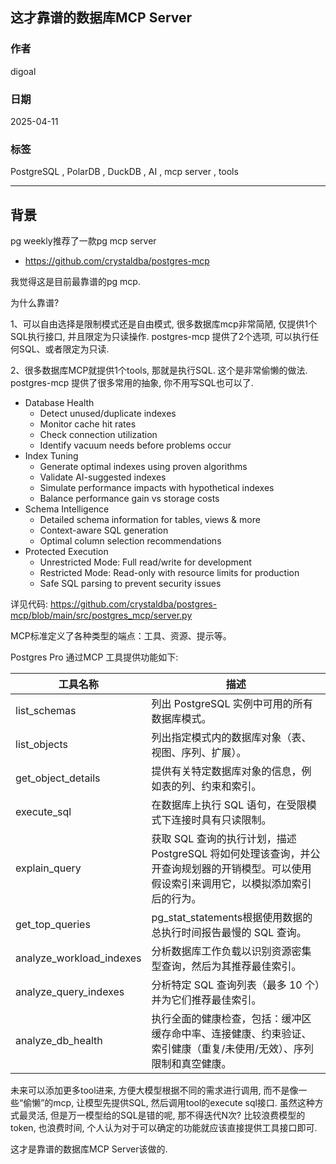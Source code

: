 ## 这才靠谱的数据库MCP Server
                                                                                    
### 作者                                                        
digoal                                                        
                                                               
### 日期                                                             
2025-04-11                                                       
                                                            
### 标签                                                          
PostgreSQL , PolarDB , DuckDB , AI , mcp server , tools      
                                                                                   
----                                                            
                                                                          
## 背景   
pg weekly推荐了一款pg mcp server  
- https://github.com/crystaldba/postgres-mcp  
  
我觉得这是目前最靠谱的pg mcp.  
  
为什么靠谱?  
  
1、可以自由选择是限制模式还是自由模式, 很多数据库mcp非常简陋, 仅提供1个SQL执行接口, 并且限定为只读操作. postgres-mcp 提供了2个选项, 可以执行任何SQL、或者限定为只读.  
  
2、很多数据库MCP就提供1个tools, 那就是执行SQL. 这个是非常偷懒的做法. postgres-mcp 提供了很多常用的抽象, 你不用写SQL也可以了.   
  
- Database Health  
    - Detect unused/duplicate indexes  
    - Monitor cache hit rates  
    - Check connection utilization  
    - Identify vacuum needs before problems occur  
- Index Tuning  
    - Generate optimal indexes using proven algorithms  
    - Validate AI-suggested indexes  
    - Simulate performance impacts with hypothetical indexes  
    - Balance performance gain vs storage costs  
- Schema Intelligence  
    - Detailed schema information for tables, views & more  
    - Context-aware SQL generation  
    - Optimal column selection recommendations  
- Protected Execution  
    - Unrestricted Mode: Full read/write for development  
    - Restricted Mode: Read-only with resource limits for production  
    - Safe SQL parsing to prevent security issues  
  
详见代码: https://github.com/crystaldba/postgres-mcp/blob/main/src/postgres_mcp/server.py  
  
MCP标准定义了各种类型的端点：工具、资源、提示等。   
  
Postgres Pro 通过MCP 工具提供功能如下:   
  
工具名称	| 描述  
---|---  
list_schemas	|列出 PostgreSQL 实例中可用的所有数据库模式。  
list_objects	|列出指定模式内的数据库对象（表、视图、序列、扩展）。  
get_object_details	|提供有关特定数据库对象的信息，例如表的列、约束和索引。  
execute_sql	|在数据库上执行 SQL 语句，在受限模式下连接时具有只读限制。  
explain_query	|获取 SQL 查询的执行计划，描述 PostgreSQL 将如何处理该查询，并公开查询规划器的开销模型。可以使用假设索引来调用它，以模拟添加索引后的行为。  
get_top_queries	|pg_stat_statements根据使用数据的总执行时间报告最慢的 SQL 查询。  
analyze_workload_indexes	|分析数据库工作负载以识别资源密集型查询，然后为其推荐最佳索引。  
analyze_query_indexes	|分析特定 SQL 查询列表（最多 10 个）并为它们推荐最佳索引。  
analyze_db_health	|执行全面的健康检查，包括：缓冲区缓存命中率、连接健康、约束验证、索引健康（重复/未使用/无效）、序列限制和真空健康。  
  
未来可以添加更多tool进来, 方便大模型根据不同的需求进行调用, 而不是像一些“偷懒”的mcp, 让模型先提供SQL, 然后调用tool的execute sql接口. 虽然这种方式最灵活, 但是万一模型给的SQL是错的呢, 那不得迭代N次? 比较浪费模型的token, 也浪费时间, 个人认为对于可以确定的功能就应该直接提供工具接口即可.       
  
这才是靠谱的数据库MCP Server该做的.     
  
    
